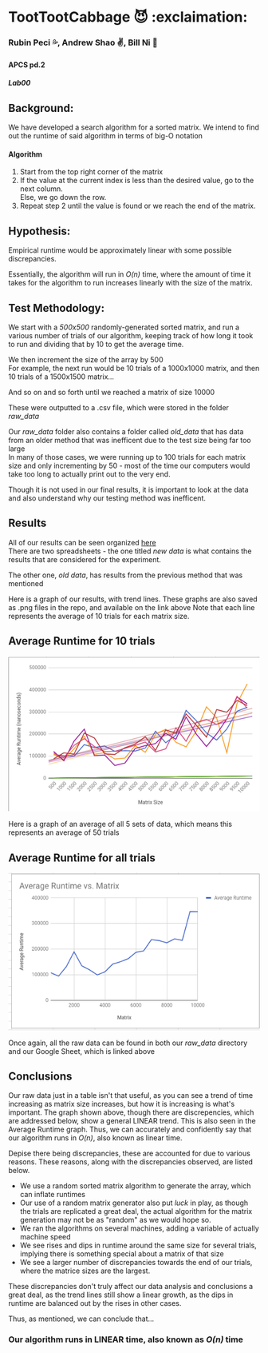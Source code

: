 # TootTootCabbage :smiling_imp: :exclaimation:  
### Rubin Peci :sweat_drops:, Andrew Shao :v:, Bill Ni :hankey:
#### APCS pd.2
##### Lab00
 

## Background: 
We have developed a search algorithm for a sorted matrix. We intend to find out the runtime of said algorithm in terms of big-O notation

#### Algorithm  
1. Start from the top right corner of the matrix  
2. If the value at the current index is less than the desired value, go to the next column.  
   Else, we go down the row.  
3. Repeat step 2 until the value is found or we reach the end of the matrix.


## Hypothesis:
Empirical runtime would be approximately linear with some possible discrepancies.  

Essentially, the algorithm will run in *O(n)* time, where the amount of time it takes for the algorithm to run increases linearly with the size of the matrix.  

 
 
## Test Methodology: 

We start with a *500x500* randomly-generated sorted matrix, and run a various number of trials of our algorithm, keeping track of how long it took to run and dividing that by 10 to get the average time.  

We then increment the size of the array by 500  
For example, the next run would be 10 trials of a 1000x1000 matrix, and then 10 trials of a 1500x1500 matrix...    

And so on and so forth until we reached a matrix of size 10000  
  
These were outputted to a .csv file, which were stored in the folder *raw_data*

Our *raw_data* folder also contains a folder called *old_data* that has data from an older method that was inefficent due to the test size being far too large  
In many of those cases, we were running up to 100 trials for each matrix size and only incrementing by 50 - most of the time our computers would take too long to actually print out to the very end.  

Though it is not used in our final results, it is important to look at the data and also understand why our testing method was inefficent.

## Results  
All of our results can be seen organized [here](https://docs.google.com/spreadsheets/d/1XvStXDj2gqjJ0mAwMfi8f4sbaL79i_ZEd0IYBT-UacU/edit?usp=sharing)  
There are two spreadsheets - the one titled *new data* is what contains the results that are considered for the experiment.  

The other one, *old data*, has results from the previous method that was mentioned

Here is a graph of our results, with trend lines.
These graphs are also saved as .png files in the repo, and available on the link above
Note that each line represents the average of 10 trials for each matrix size.  
## Average Runtime for 10 trials  
![alt text](https://github.com/LargeLlama/TootTootCabbage/blob/master/graph.png)  

Here is a graph of an average of all 5 sets of data, which means this represents an average of 50 trials  
## Average Runtime for all trials
![alt text](https://github.com/LargeLlama/TootTootCabbage/blob/master/avg_graph.png)

Once again, all the raw data can be found in both our *raw_data* directory and our Google Sheet, which is linked above  


## Conclusions
Our raw data just in a table isn't that useful, as you can see a trend of time increasing as matrix size increases, but how it is increasing is what's important.
The graph shown above, though there are discrepencies, which are addressed below, show a general LINEAR trend. This is also seen in the Average Runtime graph. Thus, we can accurately and confidently say that our algorithm runs in *O(n)*, also known as linear time.

Depise there being discrepancies, these are accounted for due to various reasons.
These reasons, along with the discrepancies observed, are listed below.

* We use a random sorted matrix algorithm to generate the array, which can inflate runtimes  
* Our use of a random matrix generator also put *luck* in play, as though the trials are replicated a great deal, the actual algorithm for the matrix generation may not be as "random" as we would hope so.
* We ran the algorithms on several machines, adding a variable of actually machine speed  
* We see rises and dips in runtime around the same size for several trials, implying there is something special about a matrix of that size  
* We see a larger number of discrepancies towards the end of our trials, where the matrice sizes are the largest.  

These discrepancies don't truly affect our data analysis and conclusions a great deal, as the trend lines still show a linear growth, as the dips in runtime are balanced out by the rises in other cases.  

Thus, as mentioned, we can conclude that...  

### Our algorithm runs in LINEAR time, also known as *O(n)* time
